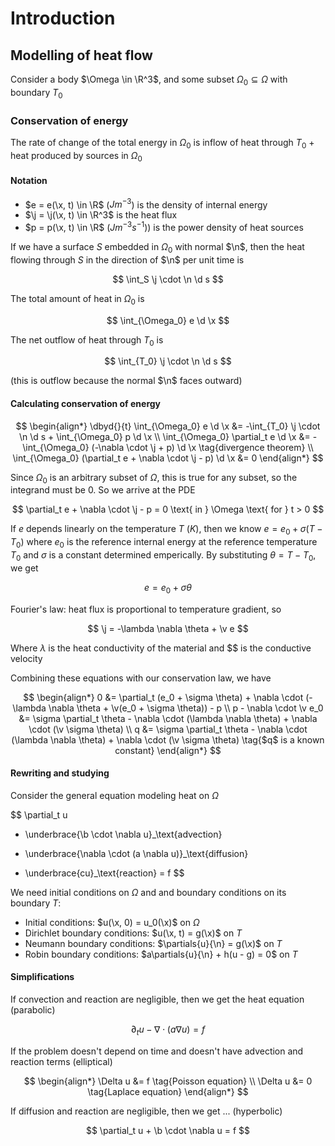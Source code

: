 # Introduction

$$
\newcommand{\x}{\mathbf x}
\newcommand{\b}{\mathbf b}
\newcommand{\j}{\mathbf j}
\newcommand{\n}{\mathbf n}
\newcommand{\v}{\mathbf v}
\newcommand{\abs}[1]{\left\lvert #1 \right\rvert}
\newcommand{\brackets}[1]{\left[ #1 \right]}
\newcommand{\angles}[1]{\left\langle #1 \right\rangle}
\newcommand{\inv}[1]{#1^{-1}}
\newcommand{\d}{\, \text{d}}
\newcommand{\dbyd}[2]{\frac{\d #1}{\d #2}}
\newcommand{\partials}[2]{\frac{\partial #1}{\partial #2}}
$$

##  Modelling of heat flow

Consider a body $\Omega \in \R^3$, and some subset $\Omega_0 \subseteq \Omega$ with boundary $T_0$

### Conservation of energy

The rate of change of the total energy in $\Omega_0$ is inflow of heat through $T_0$  + heat produced by sources in $\Omega_0$

#### Notation

- $e = e(\x, t) \in \R$ ($Jm^{-3}$) is the density of internal energy
- $\j = \j(\x, t) \in \R^3$ is the heat flux
- $p = p(\x, t) \in \R$ ($J m^{-3} s^{-1})$) is the power density of heat sources

If we have a surface $S$ embedded in $\Omega_0$ with normal $\n$, then the heat flowing through $S$ in the direction of $\n$ per unit time is

$$
\int_S \j \cdot \n \d s
$$

The total amount of heat in $\Omega_0$ is

$$
\int_{\Omega_0} e \d \x
$$

The net outflow of heat through $T_0$ is

$$
\int_{T_0} \j \cdot \n \d s
$$

(this is outflow because the normal $\n$ faces outward)

#### Calculating conservation of energy

$$
\begin{align*}
\dbyd{}{t} \int_{\Omega_0} e \d \x
&= -\int_{T_0} \j \cdot \n \d s + \int_{\Omega_0} p \d \x \\
\int_{\Omega_0} \partial_t e \d \x &= - \int_{\Omega_0} (-\nabla \cdot \j + p) \d \x \tag{divergence theorem} \\
\int_{\Omega_0} (\partial_t e + \nabla \cdot \j - p) \d \x &= 0
\end{align*}
$$

Since $\Omega_0$ is an arbitrary subset of $\Omega$, this is true for any subset, so the integrand must be 0. So we arrive at the PDE

$$
\partial_t e + \nabla \cdot \j - p = 0 \text{ in } \Omega \text{ for } t > 0
$$

If $e$ depends linearly on the temperature $T$ ($K$), then we know $e = e_0 + \sigma(T - T_0)$ where $e_0$ is the reference internal energy at the reference temperature $T_0$ and $\sigma$ is a constant determined emperically. By substituting $\theta = T - T_0$, we get

$$
e = e_0 + \sigma \theta
$$

Fourier's law: heat flux is proportional to temperature gradient, so

$$
\j = -\lambda \nabla \theta + \v e
$$

Where $\lambda$ is the heat conductivity of the material and $\$ is the conductive velocity

Combining these equations with our conservation law, we have

$$
\begin{align*}
0 &= \partial_t (e_0 + \sigma \theta) + \nabla \cdot (-\lambda \nabla \theta + \v(e_0 + \sigma \theta)) - p \\
p - \nabla \cdot \v e_0 &= \sigma \partial_t \theta - \nabla \cdot (\lambda \nabla \theta) + \nabla \cdot (\v \sigma \theta) \\
q &= \sigma \partial_t \theta - \nabla \cdot (\lambda \nabla \theta) + \nabla \cdot (\v \sigma \theta) \tag{$q$ is a known constant}
\end{align*}
$$

#### Rewriting and studying

Consider the general equation modeling heat on $\Omega$

$$
\partial_t u
+ \underbrace{\b \cdot \nabla u}_\text{advection}
- \underbrace{\nabla \cdot (a \nabla u)}_\text{diffusion}
+ \underbrace{cu}_\text{reaction} = f
$$

We need initial conditions on $\Omega$ and and boundary conditions on its boundary $T$:

- Initial conditions: $u(\x, 0) = u_0(\x)$ on $\Omega$
- Dirichlet boundary conditions: $u(\x, t) = g(\x)$ on $T$
- Neumann boundary conditions: $\partials{u}{\n} = g(\x)$ on $T$
- Robin boundary conditions: $a\partials{u}{\n} + h(u - g) = 0$ on $T$

#### Simplifications

If convection and reaction are negligible, then we get the heat equation (parabolic)

$$
\partial_t u - \nabla \cdot (a \nabla u) = f
$$

If the problem doesn't depend on time and doesn't have advection and reaction terms (elliptical)

$$
\begin{align*}
\Delta u &= f \tag{Poisson equation} \\
\Delta u &= 0 \tag{Laplace equation}
\end{align*}
$$

If diffusion and reaction are negligible, then we get ... (hyperbolic)

$$
\partial_t u + \b \cdot \nabla u = f
$$
